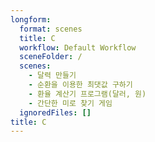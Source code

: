 ```yaml
---
longform:
  format: scenes
  title: C
  workflow: Default Workflow
  sceneFolder: /
  scenes:
    - 달력 만들기
    - 순환을 이용한 최댓값 구하기
    - 환율 계산기 프로그램(달러, 원)
    - 간단한 미로 찾기 게임
  ignoredFiles: []
title: C
---
```


